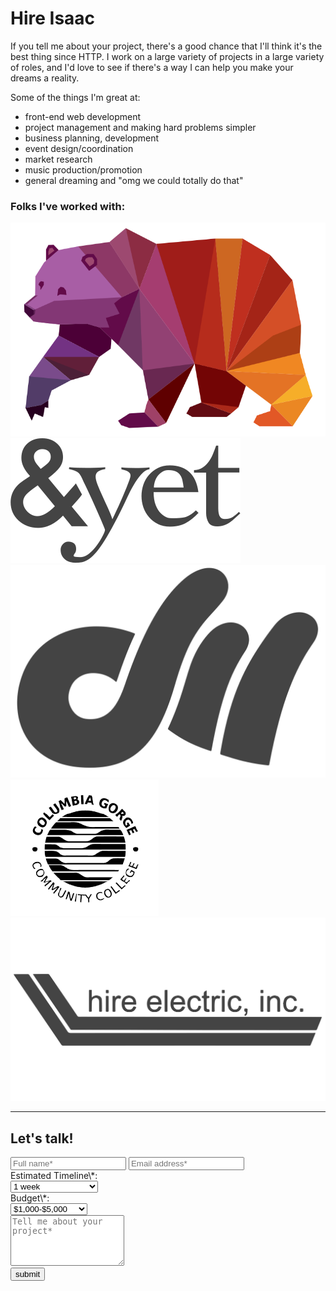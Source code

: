 # Hire Isaac

If you tell me about your project, there's a good chance that I'll think it's the best thing since HTTP. I work on a large variety of projects in a large variety of roles, and I'd love to see if there's a way I can help you make your dreams a reality.

Some of the things I'm great at:

- front-end web development
- project management and making hard problems simpler
- business planning, development
- event design/coordination
- market research
- music production/promotion
- general dreaming and "omg we could totally do that"

### Folks I've worked with:

<a href="http://wild.land" target="_blank"><img src="img/wildland.svg" class="logos"/></a>
<a href="http://andyet.com" target="_blank"><img src="img/andyet.svg" class="logos"/></a>
<a href="http://www.dougwaltman.com/" target="_blank"><img src="img/dw2.svg" class="logos"/></a>
<a href="http://cgcc.edu" target="_blank"><img src="img/cgcc.png" class="logos"/></a>
<a href="http://hireelectric.com" target="_blank"><img src="img/hire-electric.svg" class="logos"/></a>

* * *

<form id="hire-form" action="http://formspree.io/isaac@ike.io" method="POST">
	<h2>Let's talk!</h2>
	<div class="row">
		<input type="text" name="name" class="col c4 hire-form-input" id="hire-name" placeholder="Full name*" required />
		<input type="email" name="email" class="col c4 hire-form-input" id="hire-email" placeholder="Email address*" required />
	</div>
	<div class="row">
		<div id="hire-timeline" class="col c4">
			<label for="timeline" id="hire-timeline-label">Estimated Timeline\*:</label><br>
			<select name="timeline" class="hire-form-input" id="hire-timeline" required>
				<option>1 week</option>
				<option>1 Month</option>
				<option>6 Months</option>
				<option>1 Year</option>
				<option>Ongoing or not sure</option>
			</select>
		</div>
		<div id="hire-budget" class="col c4">
			<label for="budget" id="hire-budget-label">Budget\*:</label><br>
			<select name="budget" class="hire-form-input" id="hire-budget" required>
				<option>$1,000-$5,000</option>
				<option>$5,000-$10,000</option>
				<option>$10,000-$25,000</option>
				<option>$25,000+</option>
				<option>Not sure</option>
			</select>
		</div>
	</div>
	<div class="row">
		<textarea placeholder="Tell me about your project*" class="col c8 hire-form-input" name="project-description" rows="5" id="hire-comment"></textarea>
	</div>
	<input type="text" name="_gotcha" style="display:none" />
	<input type="hidden" name="_next" value="//ike.io/thanks.html" />
	<button class="btn btn-b btn-sm form-button" type="submit">submit</button>
</form>
